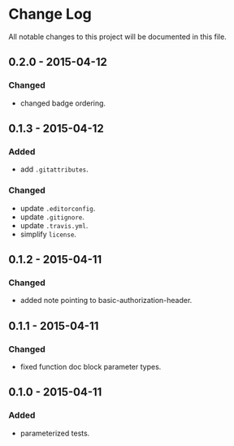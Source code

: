 # Change Log
All notable changes to this project will be documented in this file.

## 0.2.0 - 2015-04-12
### Changed
- changed badge ordering.

## 0.1.3 - 2015-04-12
### Added
- add `.gitattributes`.

### Changed
- update `.editorconfig`.
- update `.gitignore`.
- update `.travis.yml`.
- simplify `license`.

## 0.1.2 - 2015-04-11
### Changed
- added note pointing to basic-authorization-header.

## 0.1.1 - 2015-04-11
### Changed
- fixed function doc block parameter types.

## 0.1.0 - 2015-04-11
### Added
- parameterized tests.

